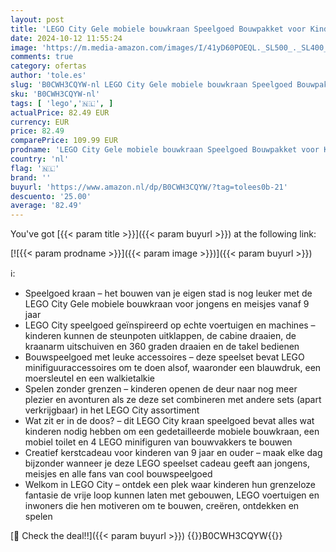 ```yaml
---
layout: post
title: 'LEGO City Gele mobiele bouwkraan Speelgoed Bouwpakket voor Kinderen  Kinderkamer Decoratie  Kerstcadeau voor Jongens en Meisjes met Lange uitschuifbare Kraanarm en 4 Bouwvakkers Minifiguren 60409'
date: 2024-10-12 11:55:24
image: 'https://m.media-amazon.com/images/I/41yD60POEQL._SL500_._SL400_.jpg'
comments: true
category: ofertas
author: 'tole.es'
slug: 'B0CWH3CQYW-nl LEGO City Gele mobiele bouwkraan Speelgoed Bouwpakket voor...'
sku: 'B0CWH3CQYW-nl'
tags: [ 'lego','🇳🇱', ]
actualPrice: 82.49 EUR
currency: EUR
price: 82.49
comparePrice: 109.99 EUR
prodname: 'LEGO City Gele mobiele bouwkraan Speelgoed Bouwpakket voor Kinderen  Kinderkamer Decoratie  Kerstcadeau voor Jongens en Meisjes met Lange uitschuifbare Kraanarm en 4 Bouwvakkers Minifiguren 60409'
country: 'nl'
flag: '🇳🇱'
brand: ''
buyurl: 'https://www.amazon.nl/dp/B0CWH3CQYW/?tag=tolees0b-21'
descuento: '25.00'
average: '82.49'
---
```


You've got [{{< param title >}}]({{< param buyurl >}}) at the following link:

[![{{< param prodname >}}]({{< param image >}})]({{< param buyurl >}})

ℹ️:

- Speelgoed kraan – het bouwen van je eigen stad is nog leuker met de LEGO City Gele mobiele bouwkraan voor jongens en meisjes vanaf 9 jaar
- LEGO City speelgoed geïnspireerd op echte voertuigen en machines – kinderen kunnen de steunpoten uitklappen, de cabine draaien, de kraanarm uitschuiven en 360 graden draaien en de takel bedienen
- Bouwspeelgoed met leuke accessoires – deze speelset bevat LEGO minifiguuraccessoires om te doen alsof, waaronder een blauwdruk, een moersleutel en een walkietalkie
- Spelen zonder grenzen – kinderen openen de deur naar nog meer plezier en avonturen als ze deze set combineren met andere sets (apart verkrijgbaar) in het LEGO City assortiment
- Wat zit er in de doos? – dit LEGO City kraan speelgoed bevat alles wat kinderen nodig hebben om een gedetailleerde mobiele bouwkraan, een mobiel toilet en 4 LEGO minifiguren van bouwvakkers te bouwen
- Creatief kerstcadeau voor kinderen van 9 jaar en ouder – maak elke dag bijzonder wanneer je deze LEGO speelset cadeau geeft aan jongens, meisjes en alle fans van cool bouwspeelgoed
- Welkom in LEGO City – ontdek een plek waar kinderen hun grenzeloze fantasie de vrije loop kunnen laten met gebouwen, LEGO voertuigen en inwoners die hen motiveren om te bouwen, creëren, ontdekken en spelen

[🛒 Check the deal!!]({{< param buyurl >}})
{{<world>}}B0CWH3CQYW{{</world>}}
